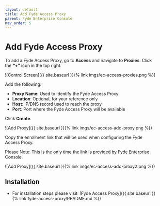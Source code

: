 ```yaml
---
layout: default
title: Add Fyde Access Proxy
parent: Fyde Enterprise Console
nav_order: 5
---
```

# Add Fyde Access Proxy

To add a Fyde Access Proxy, go to **Access** and navigate to **Proxies**. Click the **“+”** icon in the top right.

![Control Screen]({{ site.baseurl }}{% link imgs/ec-access-proxies.png %})

Add the following:

- **Proxy Name**: Used to identify the Fyde Access Proxy
- **Location**: Optional, for your reference only
- **Host**: IP/DNS record used to reach the proxy
- **Port**: Port where the Fyde Access Proxy will be available

Click **Create**.

![Add Proxy]({{ site.baseurl }}{% link imgs/ec-access-add-proxy.png %})

Copy the enrollment link that will be used when configuring the Fyde Access Proxy.

Please Note: This is the only time the link is provided by Fyde Enterprise Console.

![Add Proxy]({{ site.baseurl }}{% link imgs/ec-access-add-proxy2.png %})

## Installation

- For installation steps please visit: [Fyde Access Proxy]({{ site.baseurl }}{% link fyde-access-proxy/README.md %})
